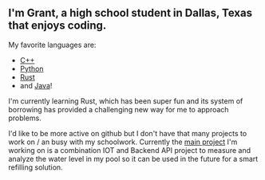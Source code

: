 ## I'm Grant, a high school student in Dallas, Texas that enjoys coding.

My favorite languages are:
*    [C++](https://github.com/grantlemons?tab=repositories&q=&type=&language=c%2B%2B&sort=)
*    [Python](https://github.com/grantlemons?tab=repositories&q=&type=&language=python&sort=)
*    [Rust](https://github.com/grantlemons?tab=repositories&q=&type=&language=rust&sort=)
*    and [Java](https://github.com/grantlemons?tab=repositories&q=&type=&language=java&sort=)!

I'm currently learning Rust, which has been super fun and its system of borrowing has provided a challenging new way for me to approach problems.

I'd like to be more active on github but I don't have that many projects to work on / an busy with my schoolwork.
Currently the [main project](https://github.com/grantlemons/waterlevel) I'm working on is a combination IOT and Backend API project to measure and analyze the water level in my pool so it can be used in the future for a smart refilling solution.
